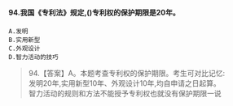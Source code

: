 #### 94.我国《专利法》规定,()专利权的保护期限是20年。
    A.发明
    B.实用新型
    C.外观设计
    D.智力活动的技巧
>   94.【答案】A。本题考查专利权的保护期限。考生可对比记忆:    
发明20年,实用新型10年、外观设计10年,均自申请之日起算。    
智力活动的规则和方法不能授予专利权也就没有保护期限一说    





